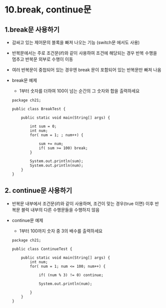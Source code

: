 # 10.break, continue문

## 1.break문 사용하기

- 감싸고 있는 제어문의 블록을 빠져 나오는 기능 (switch문 에서도 사용)

- 반복문에서는 주로 조건문(if)와 같이 사용하여 조건에 해당되는 경우 반복 수행을 멈추고 반복문 외부로 수행이 이동

- 여러 반복문이 중첩되어 있는 경우엔 break 문이 포함되어 있는 반복문만 빠져 나옴


- break문 예제

    - 1부터 숫자를 더하여 100이 넘는 순간의 그 숫자와 합을 출력하세요

    ```
    package ch21;

    public class BreakTest {

        public static void main(String[] args) {

            int sum = 0;
            int num;
            for( num = 1; ; num++) {
                
                sum += num;
                if( sum >= 100)	break;
            }
            
            System.out.println(sum);
            System.out.println(num);
        }
    }
    ```

## 2. continue문 사용하기

- 반복문 내부에서 조건문(if)와 같이 사용하며, 조건이 맞는 경우(true 이면) 이후 반복문 블럭 내부의 다른 수행문들을 수행하지 않음

- continue문 예제

    - 1부터 100까지 숫자 중 3의 배수를 출력하세요

    ```
    package ch21;

    public class ContinueTest {

        public static void main(String[] args) {
            int num;
            for( num = 1; num <= 100; num++) {
                
                if( (num % 3) != 0) continue; 
                
                System.out.println(num);
                
            }
        }
    }

    ```
